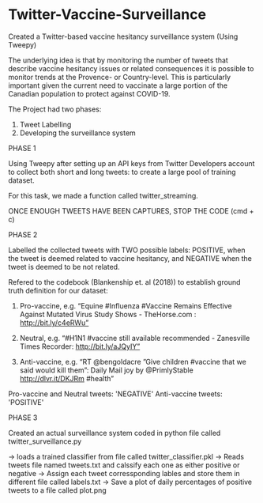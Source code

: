# Twitter-Vaccine-Surveillance
Created a Twitter-based vaccine hesitancy surveillance system (Using Tweepy)

The underlying idea is that by monitoring the number of tweets that describe vaccine hesitancy issues or related consequences it is possible to monitor trends at the Provence- or Country-level. This is particularly important given the current need to vaccinate a large portion of the Canadian population to protect against COVID-19.

The Project had two phases: 
1) Tweet Labelling
2) Developing the surveillance system





PHASE 1


Using Tweepy after setting up an API keys from Twitter Developers account to collect both short and long tweets: to create a large pool of training dataset.

For this task, we made a function called twitter_streaming.



ONCE ENOUGH TWEETS HAVE BEEN CAPTURES, STOP THE CODE (cmd + c)






PHASE 2


Labelled the collected tweets with TWO possible labels: 
POSITIVE, when the tweet is deemed related to vaccine hesitancy, and 
NEGATIVE when the tweet is deemed to be not related.

Refered to the codebook (Blankenship et. al (2018)) to establish ground truth definition for our dataset:

1. Pro-vaccine, e.g. “Equine #Influenza #Vaccine Remains Effective Against Mutated Virus Study Shows - TheHorse.com : http://bit.ly/c4eRWu”
   
2. Neutral, e.g. “#H1N1 #vaccine still available recommended - Zanesville Times Recorder: http://bit.ly/aJQyIY”
   
3. Anti-vaccine, e.g. “RT @bengoldacre ”Give children #vaccine that we said would kill them”: Daily Mail joy by @PrimlyStable http://dlvr.it/DKJRm #health”

Pro-vaccine and Neutral tweets: 'NEGATIVE'
Anti-vaccine tweets: 'POSITIVE'


PHASE 3

Created an actual surveillance system coded in python file called twitter_surveillance.py

-> loads a trained classifier from file called twitter_classifier.pkl
-> Reads tweets file named tweets.txt and calssify each one as either positive or negative
-> Assign each tweet corressponding lables and store them in different file called labels.txt
-> Save a plot of daily percentages of positive tweets to a file called plot.png




